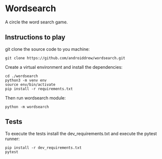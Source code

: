 # Wordsearch

A circle the word search game.

## Instructions to play

git clone the source code to you machine:

```
git clone https://github.com/androiddrew/wordsearch.git
```

Create a virtual environment and install the dependencies:

```
cd ./wordsearch
python3 -m venv env
source env/bin/activate
pip install -r requirements.txt
```

Then run wordsearch module:

```
python -m wordsearch
```

## Tests

To execute the tests install the dev_requirements.txt and execute the pytest runner:

```
pip install -r dev_requirements.txt
pytest 
```